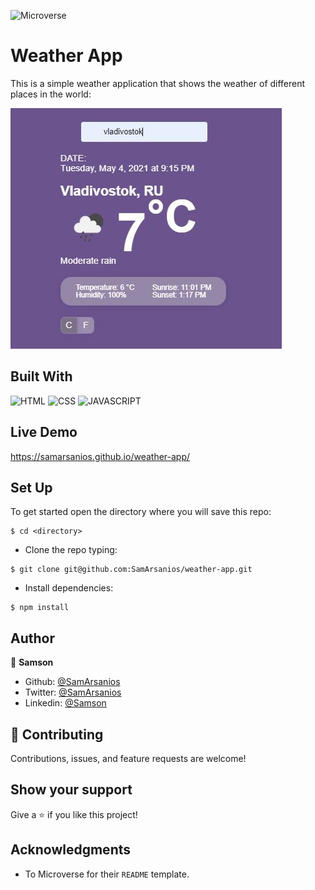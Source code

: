 ![Microverse](https://img.shields.io/badge/-Microverse-6F23FF?style=for-the-badge)

# Weather App
This is a simple weather application that shows the weather of different places in the world:

![img](https://github.com/SamArsanios/weather-app/blob/weather-app/dist/images/screenshot.JPG)

## Built With
![HTML](https://img.shields.io/badge/html5%20-%23E34F26.svg?&style=for-the-badge&logo=html5&logoColor=white)
![CSS](https://img.shields.io/badge/css3%20-%231572B6.svg?&style=for-the-badge&logo=css3&logoColor=white)
![JAVASCRIPT](https://img.shields.io/badge/javascript%20-%23323330.svg?&style=for-the-badge&logo=javascript&logoColor=%23F7DF1E")

## Live Demo
https://samarsanios.github.io/weather-app/

## Set Up 
To get started open the directory where you will save this repo:

```
$ cd <directory>
```

- Clone the repo typing:

```
$ git clone git@github.com:SamArsanios/weather-app.git
```

- Install dependencies:

```
$ npm install
```
## Author

👤 **Samson**

- Github: [@SamArsanios](https://github.com/SamArsanios)
- Twitter: [@SamArsanios](https://twitter.com/SamArsanios)
- Linkedin: [@Samson](https://www.linkedin.com/in/samson-kibrom/)

## 🤝 Contributing

Contributions, issues, and feature requests are welcome!

## Show your support

Give a ⭐️ if you like this project!

## Acknowledgments

- To Microverse for their `README` template.
